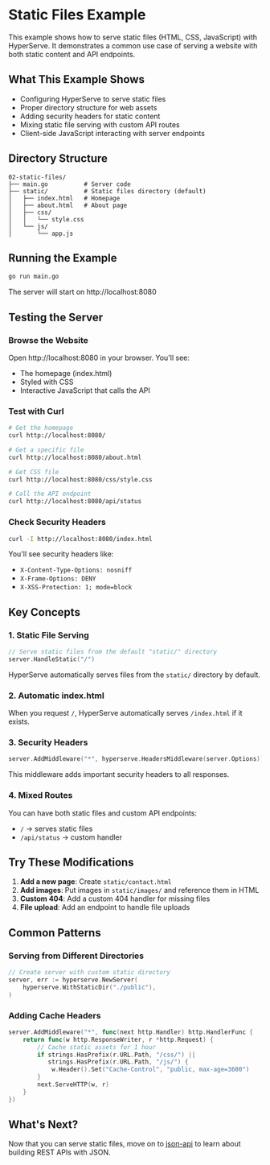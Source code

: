# Static Files Example

This example shows how to serve static files (HTML, CSS, JavaScript) with HyperServe. It demonstrates a common use case of serving a website with both static content and API endpoints.

## What This Example Shows

- Configuring HyperServe to serve static files
- Proper directory structure for web assets
- Adding security headers for static content
- Mixing static file serving with custom API routes
- Client-side JavaScript interacting with server endpoints

## Directory Structure

```
02-static-files/
├── main.go          # Server code
├── static/          # Static files directory (default)
│   ├── index.html   # Homepage
│   ├── about.html   # About page
│   ├── css/
│   │   └── style.css
│   └── js/
│       └── app.js
```

## Running the Example

```bash
go run main.go
```

The server will start on http://localhost:8080

## Testing the Server

### Browse the Website

Open http://localhost:8080 in your browser. You'll see:
- The homepage (index.html)
- Styled with CSS
- Interactive JavaScript that calls the API

### Test with Curl

```bash
# Get the homepage
curl http://localhost:8080/

# Get a specific file
curl http://localhost:8080/about.html

# Get CSS file
curl http://localhost:8080/css/style.css

# Call the API endpoint
curl http://localhost:8080/api/status
```

### Check Security Headers

```bash
curl -I http://localhost:8080/index.html
```

You'll see security headers like:
- `X-Content-Type-Options: nosniff`
- `X-Frame-Options: DENY`
- `X-XSS-Protection: 1; mode=block`

## Key Concepts

### 1. Static File Serving

```go
// Serve static files from the default "static/" directory
server.HandleStatic("/")
```

HyperServe automatically serves files from the `static/` directory by default.

### 2. Automatic index.html

When you request `/`, HyperServe automatically serves `/index.html` if it exists.

### 3. Security Headers

```go
server.AddMiddleware("*", hyperserve.HeadersMiddleware(server.Options))
```

This middleware adds important security headers to all responses.

### 4. Mixed Routes

You can have both static files and custom API endpoints:
- `/` → serves static files
- `/api/status` → custom handler

## Try These Modifications

1. **Add a new page**: Create `static/contact.html`
2. **Add images**: Put images in `static/images/` and reference them in HTML
3. **Custom 404**: Add a custom 404 handler for missing files
4. **File upload**: Add an endpoint to handle file uploads

## Common Patterns

### Serving from Different Directories

```go
// Create server with custom static directory
server, err := hyperserve.NewServer(
    hyperserve.WithStaticDir("./public"),
)
```

### Adding Cache Headers

```go
server.AddMiddleware("*", func(next http.Handler) http.HandlerFunc {
    return func(w http.ResponseWriter, r *http.Request) {
        // Cache static assets for 1 hour
        if strings.HasPrefix(r.URL.Path, "/css/") || 
           strings.HasPrefix(r.URL.Path, "/js/") {
            w.Header().Set("Cache-Control", "public, max-age=3600")
        }
        next.ServeHTTP(w, r)
    }
})
```

## What's Next?

Now that you can serve static files, move on to [json-api](../json-api/) to learn about building REST APIs with JSON.